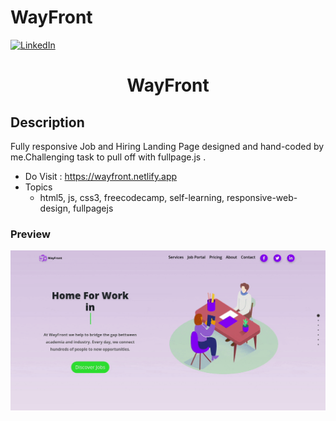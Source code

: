 # WayFront

[![LinkedIn][linkedin-shield]][linkedin-url]

<h1 align="center">WayFront</h1>

## Description
Fully responsive Job and Hiring Landing Page designed and hand-coded by me.Challenging task to pull off with fullpage.js .
- Do Visit : https://wayfront.netlify.app
- Topics
  - html5, js, css3, freecodecamp, self-learning, responsive-web-design, fullpagejs

### Preview
![alt text](assets/img/rec-min.gif "GIF Image")

<!-- MARKDOWN LINKS & IMAGES -->
<!-- https://www.markdownguide.org/basic-syntax/#reference-style-links -->
[linkedin-shield]: https://img.shields.io/badge/-LinkedIn-black.svg?style=for-the-badge&logo=linkedin&colorB=555
[linkedin-url]: https://www.linkedin.com/in/shyam-bodke/
